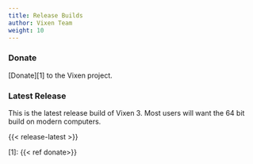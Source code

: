 ```yaml
---
title: Release Builds
author: Vixen Team
weight: 10
---
```


### Donate

[Donate][1] to the Vixen project.

### Latest Release

This is the latest release build of Vixen 3. Most users will want the 64 bit build on modern computers.

{{< release-latest >}}

[1]: {{< ref donate>}}

